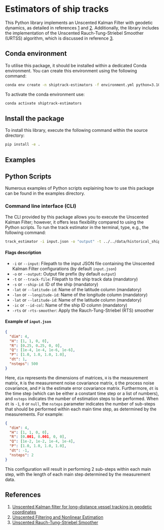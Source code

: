 # Estimators of ship tracks

This Python library implements an Unscented Kalman Filter with geodetic dynamics, as detailed in references [1] and [2].
Additionally, the library includes the implementation of the Unscented Rauch-Tung-Striebel Smoother (URTSS) algorithm, which is discussed in reference [3].

## Conda environment

To utilise this package, it should be installed within a dedicated Conda environment. You can create this environment using the following command:

```bash
conda env create -n shiptrack-estimators -f environment.yml python=3.10
```

To activate the conda environment use:

```bash
conda activate shiptrack-estimators
```

## Install the package

To install this library, execute the following command within the source directory:

```bash
pip install -e .
```

## Examples

## Python Scripts

Numerous examples of Python scripts explaining how to use this package can be found in the examples directory.

### Command line interface (CLI)

The CLI provided by this package allows you to execute the Unscented Kalman Filter; however, it offers less flexibility compared to using the Python scripts. To run the track estimator in the terminal, type, e.g., the following command:

```bash
track_estimator -i input.json -o "output" -t ../../data/historical_ships/historical_ship_data.csv -s 01203823 -ic "primary.id" -lat "lat" -lon "lon" -rts
```

#### Flags description

- `-i` or `--input`: Filepath to the input JSON file containing the Unscented Kalman Filter configurations (by default `input.json`)
- `-o` or `--output`: Output file prefix (by default `output`)
- `-t` or `--track-file`: Filepath to the ship track data (mandatory)
- `-s` or `--ship-id`: ID of the ship (mandatory)
- `-lat` or `--latitude-id`: Name of the latitude column (mandatory)
- `-lon` or `--longitude-id`: Name of the longitude column (mandatory)
- `-lat` or `--latitude-id`: Name of the latitude column (mandatory)
- `-ic` or `--id-col`: Name of the ship ID column (mandatory)
- `-rts` or `-rts-smoother`: Apply the Rauch-Tung-Striebel (RTS) smoother

#### Example of `input.json`

```json
{
  "dim": 4,
  "H": [1, 1, 0, 0],
  "R": [0.25, 0.25, 0, 0],
  "Q": [1e-4, 1e-4, 1e-6, 1e-6],
  "P": [1.0, 1.0, 1.0, 1.0],
  "dt": 1,
  "nsteps": 500
}
```

Here, `dim` represents the dimensions of matrices, `H` is the measurement matrix, `R` is the measurement noise covariance matrix, `Q` the process noise covariance, and `P` is the estimate error covariance matrix. Furthermore, `dt` is the time step (which can be either a constant time step or a list of numbers), and `nsteps` indicates the number of estimation steps to be performed. When `dt` is `-1`, `0` or `null`, the `nsteps` parameter indicates the number of sub-steps that should be performed within each main time step, as determined by the measurements. For example:

```json
{
  "dim": 4,
  "H": [1, 1, 0, 0],
  "R": [0.001, 0.001, 0, 0],
  "Q": [1e-2, 1e-2, 1e-4, 1e-4],
  "P": [1.0, 1.0, 1.0, 1.0],
  "dt": -1,
  "nsteps": 2
}
```

This configuration will result in performing 2 sub-steps within each main step, with the length of each main step determined by the measurement data.

## References

1. [Unscented Kalman filter for long-distance vessel tracking in geodetic coordinates][1]
1. [Unscented Filtering and Nonlinear Estimation][2]
1. [Unscented Rauch-Tung-Striebel Smoother][3]

[1]: https://doi.org/10.1016/j.apor.2022.103205
[2]: https://ieeexplore.ieee.org/document/1271397
[3]: http://ieeexplore.ieee.org/document/4484208/
